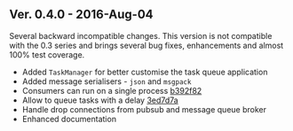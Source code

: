 ## Ver. 0.4.0 - 2016-Aug-04

Several backward incompatible changes. This version is not compatible with the 0.3 series
and brings several bug fixes, enhancements and almost 100% test coverage.

* Added ``TaskManager`` for better customise the task queue application
* Added message serialisers - ``json`` and ``msgpack``
* Consumers can run on a single process [b392f82](https://github.com/quantmind/pulsar-queue/commit/b392f826a2544032a7775bfcfceb4ce2d89fd3ba)
* Allow to queue tasks with a delay [3ed7d7a](https://github.com/quantmind/pulsar-queue/commit/3ed7d7a4795bea0a8071201e5506ac4b6d1089ed)
* Handle drop connections from pubsub and message queue broker
* Enhanced documentation

